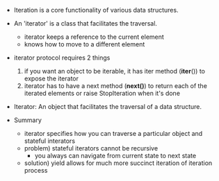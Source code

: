 - Iteration is a core functionality of various data structures.
- An 'iterator' is a class that facilitates the traversal.
  - iterator keeps a reference to the current element
  - knows how to move to a different element
- iterator protocol requires 2 things
  1. if you want an object to be iterable, it has iter method (**iter**()) to expose the iterator
  2. iterator has to have a next method (**next()**) to return each of the iterated elements or raise StopIteration when it's done
- Iterator: An object that facilitates the traversal of a data structure.

- Summary
  - iterator specifies how you can traverse a particular object and stateful interators
  - problem) stateful iterators cannot be recursive
    - you always can navigate from current state to next state
  - solution) yield allows for much more succinct iteration of iteration process
